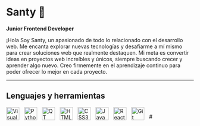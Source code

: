 # Santy 🧠

**Junior Frontend Developer**

¡Hola Soy Santy, un apasionado de todo lo relacionado con el desarrollo web. Me encanta explorar nuevas tecnologías y desafiarme a mí mismo para crear soluciones web que realmente destaquen. Mi meta es convertir ideas en proyectos web increíbles y únicos, siempre buscando crecer y aprender algo nuevo. Creo firmemente en el aprendizaje continuo para poder ofrecer lo mejor en cada proyecto.

---

## Lenguajes y herramientas

<img align="left" alt="Visual Studio Code" width="35px" style="padding-right:10px;" src="https://cdn.jsdelivr.net/gh/devicons/devicon@latest/icons/vscode/vscode-original.svg">
<img align="left" alt="Python" width="35px" style="padding-right:10px;" src="https://cdn.jsdelivr.net/gh/devicons/devicon@latest/icons/python/python-original.svg">
<img align="left" alt="QT" width="35px" style="padding-right:10px;" src="https://cdn.jsdelivr.net/gh/devicons/devicon@latest/icons/qt/qt-original.svg">
<img align="left" alt="HTML5" width="35px" style="padding-right:10px;" src="https://cdn.jsdelivr.net/gh/devicons/devicon@latest/icons/html5/html5-original.svg">
<img align="left" alt="CSS3" width="35px" style="padding-right:10px;" src="https://cdn.jsdelivr.net/gh/devicons/devicon@latest/icons/css3/css3-original.svg">
<img align="left" alt="JavaScript" width="35px" style="padding-right:10px;" src="https://cdn.jsdelivr.net/gh/devicons/devicon@latest/icons/javascript/javascript-original.svg">
<img align="left" alt="React" width="35px" style="padding-right:10px;" src="https://cdn.jsdelivr.net/gh/devicons/devicon@latest/icons/react/react-original.svg">
<img align="left" alt="Git" width="35px" style="padding-right:10px;" src="https://cdn.jsdelivr.net/gh/devicons/devicon@latest/icons/git/git-original.svg">

<br />
#
